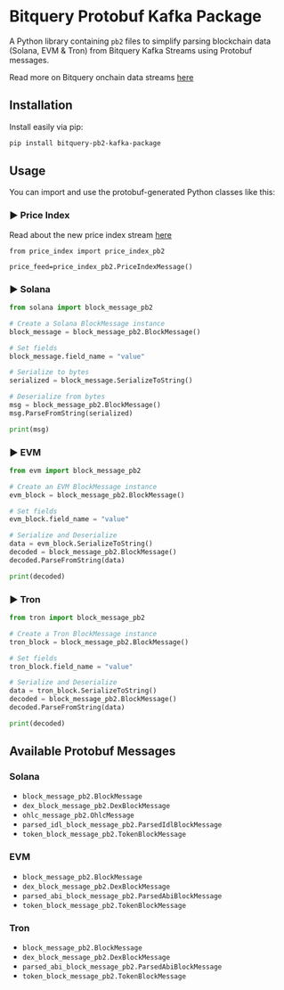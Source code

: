 # Bitquery Protobuf Kafka Package

A Python library containing `pb2` files to simplify parsing blockchain data (Solana, EVM & Tron) from Bitquery Kafka Streams using Protobuf messages.

Read more on Bitquery onchain data streams [here](https://docs.bitquery.io/docs/streams/kafka-streaming-concepts/)

## Installation

Install easily via pip:

```bash
pip install bitquery-pb2-kafka-package

```

## Usage

You can import and use the protobuf-generated Python classes like this:

### ▶️ Price Index

Read about the new price index stream [here](https://docs.bitquery.io/docs/trading/price-index/introduction/)

```
from price_index import price_index_pb2

price_feed=price_index_pb2.PriceIndexMessage()
```

### ▶️ Solana

```python
from solana import block_message_pb2

# Create a Solana BlockMessage instance
block_message = block_message_pb2.BlockMessage()

# Set fields
block_message.field_name = "value"

# Serialize to bytes
serialized = block_message.SerializeToString()

# Deserialize from bytes
msg = block_message_pb2.BlockMessage()
msg.ParseFromString(serialized)

print(msg)

```

### ▶️ EVM

```python
from evm import block_message_pb2

# Create an EVM BlockMessage instance
evm_block = block_message_pb2.BlockMessage()

# Set fields
evm_block.field_name = "value"

# Serialize and Deserialize
data = evm_block.SerializeToString()
decoded = block_message_pb2.BlockMessage()
decoded.ParseFromString(data)

print(decoded)

```

### ▶️ Tron

```python
from tron import block_message_pb2

# Create a Tron BlockMessage instance
tron_block = block_message_pb2.BlockMessage()

# Set fields
tron_block.field_name = "value"

# Serialize and Deserialize
data = tron_block.SerializeToString()
decoded = block_message_pb2.BlockMessage()
decoded.ParseFromString(data)

print(decoded)

```

## Available Protobuf Messages

### Solana

- `block_message_pb2.BlockMessage`
- `dex_block_message_pb2.DexBlockMessage`
- `ohlc_message_pb2.OhlcMessage`
- `parsed_idl_block_message_pb2.ParsedIdlBlockMessage`
- `token_block_message_pb2.TokenBlockMessage`

### EVM

- `block_message_pb2.BlockMessage`
- `dex_block_message_pb2.DexBlockMessage`
- `parsed_abi_block_message_pb2.ParsedAbiBlockMessage`
- `token_block_message_pb2.TokenBlockMessage`

### Tron

- `block_message_pb2.BlockMessage`
- `dex_block_message_pb2.DexBlockMessage`
- `parsed_abi_block_message_pb2.ParsedAbiBlockMessage`
- `token_block_message_pb2.TokenBlockMessage`
